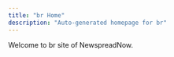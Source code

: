 ```yaml
---
title: "br Home"
description: "Auto-generated homepage for br"
---
```

Welcome to br site of NewspreadNow.
